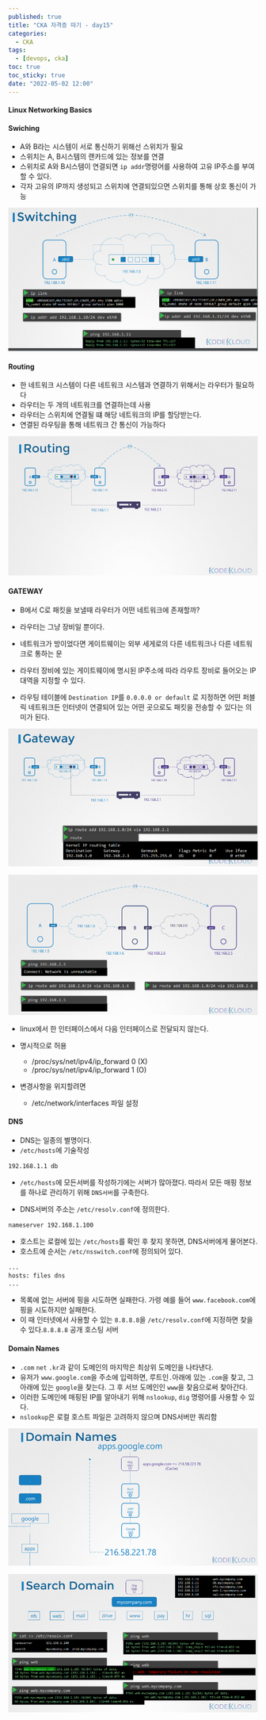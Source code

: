 ```yaml
---
published: true
title: "CKA 자격증 따기 - day15"
categories:
  - CKA
tags:
  - [devops, cka]
toc: true
toc_sticky: true
date: "2022-05-02 12:00"
---
```


#### Linux Networking Basics

#### Swiching

* A와 B라는 시스템이 서로 통신하기 위해선 스위치가 필요
* 스위치는 A, B시스템의 랜카드에 있는 정보를 연결
* 스위치로 A와 B시스템이 연결되면 `ip addr`명령어를 사용하여 고유 IP주소를 부여할 수 있다. 
* 각자 고유의 IP까지 생성되고 스위치에 연결되있으면 스위치를 통해 상호 통신이 가능

![image-20220502124542894](../../assets/images/posts/2022-05-02-post-install-cka16/image-20220502124542894.png)

#### Routing

* 한 네트워크 시스템이 다른 네트워크 시스템과 연결하기 위해서는 라우터가 필요하다
* 라우터는 두 개의 네트워크를 연결하는데 사용
* 라우터는 스위치에 연결될 떄 해당 네트워크의 IP를 할당받는다.
* 연결된 라우팅을 통해 네트워크 간 통신이 가능하다

![image-20220502124559312](../../assets/images/posts/2022-05-02-post-install-cka16/image-20220502124559312.png)

#### GATEWAY

* B에서 C로 패킷을 보낼때 라우터가 어떤 네트워크에 존재할까?
* 라우터는 그냥 장비일 뿐이다.

* 네트워크가 방이었다면 게이트웨이는 외부 세게로의 다른 네트워크나 다른 네트워크로 통하는 문
* 라우터 장비에 있는 게이트웨이에 명시된 IP주소에 따라 라우트 장비로 들어오는 IP대역을 지정할 수 있다.
* 라우팅 테이블에 `Destination IP`를 `0.0.0.0 or default` 로 지정하면 어떤 퍼블릭 네트워크든 인터넷이 연결되어 있는 어떤 곳으로도 패킷을 전송할 수 있다는 의미가 된다.

![image-20220502124626935](../../assets/images/posts/2022-05-02-post-install-cka16/image-20220502124626935.png)

![image-20220502125240566](../../assets/images/posts/2022-05-02-post-install-cka16/image-20220502125240566.png)

* linux에서 한 인터페이스에서 다음 인터페이스로 전달되지 않는다.

* 명시적으로 허용
    * /proc/sys/net/ipv4/ip_forward 0 (X)
    * /proc/sys/net/ipv4/ip_forward 1 (O)

* 변경사항을 위지할려면
    * /etc/network/interfaces 파일 설정

#### DNS

* DNS는 일종의 별명이다.
* `/etc/hosts`에 기술작성

```bash
192.168.1.1 db
```

* `/etc/hosts`에 모든서버를 작성하기에는 서버가 많아졌다. 따라서 모든 매핑 정보를 하나로 관리하기 위해 `DNS서버`를 구축한다.

* DNS서버의 주소는 `/etc/resolv.conf`에 정의한다.

```bash
nameserver 192.168.1.100
```

* 호스트는 로컬에 있는 `/etc/hosts`를 확인 후 찾지 못하면, DNS서버에게 물어본다.
* 호스트에 순서는 `/etc/nsswitch.conf`에 정의되어 있다.

```bash
...
hosts: files dns
...
```

* 목록에 없는 서버에 핑을 시도하면 실패한다. 가령 예를 들어 `www.facebook.com`에 핑을 시도하지만 실패한다.
* 이 때 인터넷에서 사용할 수 있는 `8.8.8.8`을 `/etc/resolv.conf`에 지정하면 찾을 수 있다.`8.8.8.8` 공개 호스팅 서버

#### Domain Names

* `.com` `net` `.kr`과 같이 도메인의 마지막은 최상위 도메인을 나타낸다.
* 유저가 `www.google.com`을 주소에 입력하면, 루트인`.`아래에 있는 `.com`을 찾고, 그 아래에 있는 `google`을 찾는다. 그 후 서브 도메인인 `www`을 찾음으로써 찾아간다.
* 이러한 도메인에 매핑된 IP를 알아내기 위해 `nslookup`, `dig` 명령어를 사용할 수 있다.
* `nslookup`은 로컬 호스트 파일은 고려하지 않으며 DNS서버만 쿼리함

![image-20220502231451705](../../../assets/images/posts/2022-05-02-post-install-cka16/image-20220502231451705.png)

![image-20220502231923741](../../../assets/images/posts/2022-05-02-post-install-cka16/image-20220502231923741.png)
